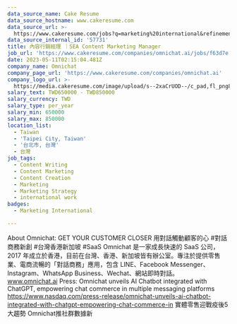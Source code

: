 ```yaml
---
data_source_name: Cake Resume
data_source_hostname: www.cakeresume.com
data_source_url: >-
  https://www.cakeresume.com/jobs?q=marketing%20international&refinementList%5Blang_name%5D%5B0%5D=English&refinementList%5Bsalary_type%5D=per_year&range%5Bsalary_range%5D%5Bmin%5D=1000000
data_source_internal_id: '57731'
title: 內容行銷經理 ｜SEA Content Marketing Manager
job_url: 'https://www.cakeresume.com/companies/omnichat.ai/jobs/f63d7e'
date: 2023-05-11T02:15:04.481Z
company_name: Omnichat
company_page_url: 'https://www.cakeresume.com/companies/omnichat.ai'
company_logo_url: >-
  https://media.cakeresume.com/image/upload/s--2xaCrUOD--/c_pad,fl_png8,h_200,w_200/v1658128844/gjkluemw6bahwi1ametr.png
salary_text: TWD650000 - TWD850000
salary_currency: TWD
salary_type: per_year
salary_min: 650000
salary_max: 850000
location_list:
  - Taiwan
  - 'Taipei City, Taiwan'
  - '台北市, 台灣'
  - 台灣
job_tags:
  - Content Writing
  - Content Marketing
  - Content Creation
  - Marketing
  - Marketing Strategy
  - international work
badges:
  - Marketing International

---
```


About Omnichat: GET YOUR CUSTOMER CLOSER 用對話觸動顧客的心 #對話商務新創 #台灣香港新加坡 #SaaS Omnichat 是一家成長快速的 SaaS 公司，2017 年成立於香港，目前在台灣、香港、新加坡皆有辦公室。專注於提供零售業、電商流暢的「對話商務」應用，包含 LINE、Facebook Messenger、Instagram、WhatsApp Business、Wechat、網站即時對話。 www.omnichat.ai Press: Omnichat unveils AI Chatbot integrated with ChatGPT, empowering chat commerce in multiple messaging platforms https://www.nasdaq.com/press-release/omnichat-unveils-ai-chatbot-integrated-with-chatgpt-empowering-chat-commerce-in 實體零售迎戰疫後5大趨勢 Omnichat推社群數據新